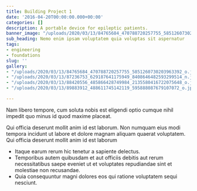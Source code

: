 ```yaml
---
title: Building Project 1
date: '2016-04-20T00:00:00.000+00:00'
categories: []
description: A portable device for epileptic patients.
banner_image: "/uploads/2020/03/13/84765684_470788720257755_5851260730203963392_o.jpg"
sub_heading: Nemo enim ipsam voluptatem quia voluptas sit aspernatur
tags:
- engineering
- foundations
slug: ''
gallery:
- "/uploads/2020/03/13/84765684_470788720257755_5851260730203963392_o.jpg"
- "/uploads/2020/03/13/87236753_629187641175949_8408646482593299514_n.jpg"
- "/uploads/2020/03/13/88420556_485866428749984_2135580416722075648_o.jpg"
- "/uploads/2020/03/13/89883912_488611745142119_595888087679107072_o.jpg"

---
```

Nam libero tempore, cum soluta nobis est eligendi optio cumque nihil impedit quo minus id quod maxime placeat.

Qui officia deserunt mollit anim id est laborum. Non numquam eius modi tempora incidunt ut labore et dolore magnam aliquam quaerat voluptatem. Qui officia deserunt mollit anim id est laborum

* Itaque earum rerum hic tenetur a sapiente delectus.
* Temporibus autem quibusdam et aut officiis debitis aut rerum necessitatibus saepe eveniet ut et voluptates repudiandae sint et molestiae non recusandae.
* Quia consequuntur magni dolores eos qui ratione voluptatem sequi nesciunt.